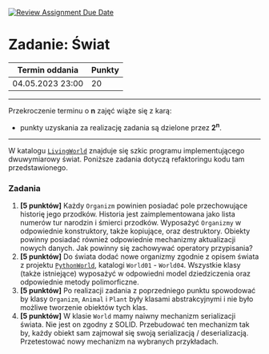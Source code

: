 [![Review Assignment Due Date](https://classroom.github.com/assets/deadline-readme-button-24ddc0f5d75046c5622901739e7c5dd533143b0c8e959d652212380cedb1ea36.svg)](https://classroom.github.com/a/NN9TWFJ-)

# Zadanie: Świat

| Termin oddania   | Punkty |
| ---------------- | ------ |
| 04.05.2023 23:00 | 20     |

---

Przekroczenie terminu o **n** zajęć wiąże się z karą:

- punkty uzyskania za realizację zadania są dzielone przez **2<sup>n</sup>**.

---

W katalogu [`LivingWorld`](https://github.com/ZeissIQSPL/CppAtAcademia/tree/main/CPP_01_OOP/LivingWorld)
znajduje się szkic programu implementującego dwuwymiarowy świat.
Poniższe zadania dotyczą refaktoringu kodu tam przedstawionego.

### Zadania

1. **[5 punktów]**
   Każdy `Organizm` powinien posiadać pole przechowujące historię jego przodków.
   Historia jest zaimplementowana jako lista numerów tur narodzin i śmierci przodków.
   Wyposażyć `Organizmy` w odpowiednie konstruktory, także kopiujące, oraz destruktory.
   Obiekty powinny posiadać również odpowiednie mechanizmy aktualizacji nowych danych.
   Jak powinny się zachowywać operatory przypisania?
1. **[5 punktów]** Do świata dodać nowe organizmy zgodnie z opisem świata z projektu
   [`PythonWorld`](https://github.com/tborzyszkowski/PythonWorld/tree/master/Laboratorium), katalogi `World01` - `World04`.
   Wszystkie klasy (także istniejące) wyposażyć w odpowiedni model dziedziczenia oraz odpowiednie metody polimorficzne.
1. **[5 punktów]** Po realizacji zadania z poprzedniego punktu spowodować by klasy `Organizm`, `Animal` i `Plant`
   były klasami abstrakcyjnymi i nie było możliwe tworzenie obiektów tych klas.
1. **[5 punktów]** W klasie `World` mamy naiwny mechanizm serializacji świata. Nie jest on zgodny z SOLID.
   Przebudować ten mechanizm tak by, każdy obiekt sam zajmował się swoją serializacją / deserializacją.
   Przetestować nowy mechanizm na wybranych przykładach.

